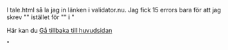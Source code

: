I tale.html så la jag in länken i validator.nu. Jag fick 15 errors bara för att jag skrev "<a/>" istället för "</a>" i "<p>Här kan du <a href="index.html"> Gå tillbaka till huvudsidan</a></p>"
